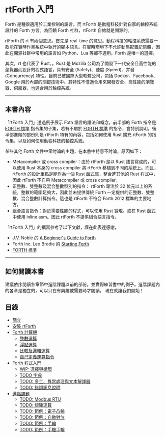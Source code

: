 # rtForth 入門 

Forth 是種很適用於工業控制的語言。而 rtForth 是動程科技針對自家的軸控系統設計的 Forth 方言。為回饋 Forth 社群，rtForth 自始就是開源的。

rtForth 的 rt 有兩個意思。首先是 real-time 的意思。動程科技的軸控系統需要一款能在實時作業系統中執行的腳本語言。在實時環境下不允許動態配置記憶體，因此在開源社群中常用的語言如 Python、Lua 等都不適用。Forth 是唯一的選擇。

其次，rt 也代表了 Rust，。Rust 是 Mozilla 公司為了開發下一代安全且高性能的瀏覽器而設計的程式語言，具有安全 (Safety)、速度 (Speed)、并發 (Concurrency) 特性。目前已被國際大型軟體公司，包括 Docker、Facebook、Google 用於內部的關鍵技術中。其特性不僅適合用來開發安全、高性能的瀏覽器、伺服器，也適合用於軸控系統。

---------
## 本書內容

「rtForth 入門」透過例子展示 Foth 語言的語法和概念。前半部的 Forth 指令是 [FORTH 標準](https://forth-standard.org/standard/index) 指令集的子集，若有不屬於 [FORTH 標準](https://forth-standard.org/standard/index) 的指令，會特別說明。後半部進階的部份則是 rtForth 特有的內容，包括如何使用 Rust 擴充 rtForth 的指令集，以及如何使用動程科技的軸控系統。

某些其他 Forth 文件中常討論的主題，在本書中特意不討論，原因如下：

* Metacompiler 或 cross compiler：由於 rtForth 是以 Rust 語言寫成的，可以使用 Rust 本身的 cross compiler 將 rtForth  移植到不同的系統上。而且，rtForth 的設計重點是能作為一個 Rust 函式庫，整合進其他的 Rust 程式中，因此 rtForth 不自帶 Metacompiler 或 cross compiler。
* 正整數、雙整數及混合整數型別的指令： rtForth 專注於 32 位元以上的系統，整數的範圍足夠大，因此並未提供傳統 Forth 一定提供的正整數、雙整數、混合整數計算指令。這也是 rtForth 不符合 Forth 2012 標準的主要地方。
* 組合語言指令：對於需要性能的程式，可以使用 Rust 實現。或在 Rust 函式中使用 inline asm。因此 rtForth 不提供組合語言指令。

「rtForth 入門」的撰寫參考了以下文獻，謹在此表達感謝，
* J.V. Noble 的 [A Beginner's Guide to Forth](http://galileo.phys.virginia.edu/classes/551.jvn.fall01/primer.htm)
* Forth Inc. Leo Brodie 的 [Starting Forth](https://www.forth.com/starting-forth/)
* [FORTH 標準](https://forth-standard.org/standard/index)

-------------
## 如何閱讀本書

建議依序閱讀各章節中進階課題以前的部份，並實際練習書中的例子。進階課題內的各章是獨立的，可以只在有興趣或需要時才閱讀。
現在就讓我們開始！

## 目錄

* [簡介](README.md)
* [安裝 rtForth](installation.md)
* [Forth 計算機](calculator.md)
  * [整數運算](integer.md)
  * [浮點運算](float.md)
  * [比較及邏輯運算](logic.md)
  * [自己定義運算指令](colon.md)
* [Forth 程式入門](programming.md)
  * [WIP: 選擇與循環](control.md)
  * [TODO 字典](dictionary.md)
  * [TODO: 多工、異常處理與文本解譯器](tasking.md)
  * [TODO: 錯誤訊息說明](errors.md)
* [進階課題](advanced.md)
  * [TODO: Modbus RTU](modbus.md)
  * [TODO: 矩陣運算](matrix.md)
  * [TODO: 範例：電子凸輪](cam.md)
  * [TODO: 範例：自動對位](alignment.md)
  * [TODO: 範例：手輪](wheel.md)
  * [TODO: 範例：手機手輪](mobilewheel.md)
